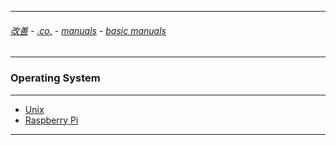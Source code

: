 
---

###### [改善](https://github.com/ttltrk/0C/blob/master/README.MD) - [.co.](https://github.com/ttltrk/PRG/blob/master/CODING.MD) - [manuals](https://github.com/ttltrk/PRG/blob/master/MAN.MD) - [basic manuals](https://github.com/ttltrk/PRG/blob/master/MANUALS.MD)

---

### Operating System

---

* [Unix](https://github.com/ttltrk/ELSE/blob/master/SHELL/BUM/BUM.MD)
* [Raspberry Pi](https://github.com/ttltrk/ELSE/blob/master/RPI/BMRPI/BMRPI.MD)

---


